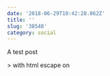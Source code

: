 ```yaml
---
date: '2018-06-29T10:42:28.062Z'
title: ''
slug: '38548'
category: social
---
```

A test post

&gt; with html escape on
